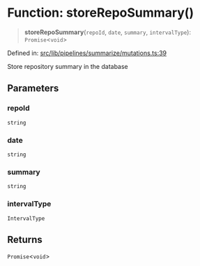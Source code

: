 # Function: storeRepoSummary()

> **storeRepoSummary**(`repoId`, `date`, `summary`, `intervalType`): `Promise`\<`void`\>

Defined in: [src/lib/pipelines/summarize/mutations.ts:39](https://github.com/elizaOS/elizaos.github.io/blob/4810f50019028b92f4f2a0ac31323fd787c7f288/src/lib/pipelines/summarize/mutations.ts#L39)

Store repository summary in the database

## Parameters

### repoId

`string`

### date

`string`

### summary

`string`

### intervalType

`IntervalType`

## Returns

`Promise`\<`void`\>
